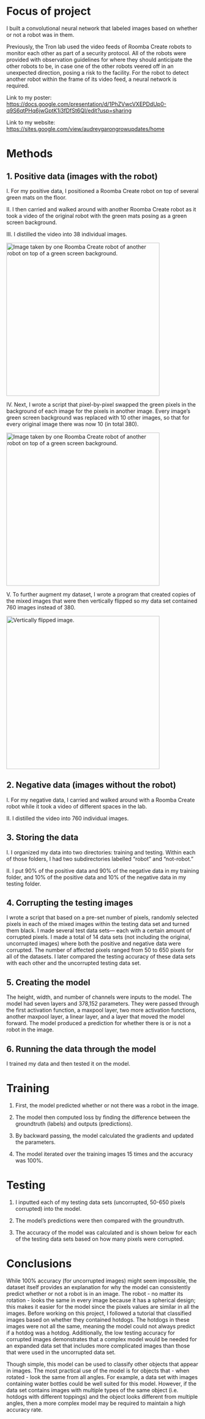 # Focus of project
I built a convolutional neural network that labeled images based on whether or not a robot was in them. 

Previously, the Tron lab used the video feeds of Roomba Create robots to monitor each other as part of a security protocol. All of the robots were provided with observation guidelines for where they should anticipate the other robots to be, in case one of the other robots veered off in an unexpected direction, posing a risk to the facility. For the robot to detect another robot within the frame of its video feed, a neural network is required. 

Link to my poster: https://docs.google.com/presentation/d/1PhZVwcVXEPDdUp0-q9S6qtPHq6jwGptK1i3fDfSt6QI/edit?usp=sharing

Link to my website: https://sites.google.com/view/audreygarongrowupdates/home

# Methods
## 1. Positive data (images with the robot) 
I. For my positive data, I positioned a Roomba Create robot on top of several green mats on the floor.

II. I then carried and walked around with another Roomba Create robot as it took a video of the original robot with the green mats posing as a green screen background.

III. I distilled the video into 38 individual images.

<a href="https://drive.google.com/uc?export=view&id=16gDZQXTNvyLs8h0VYAHToXCZYux7fTMm"><img src="https://drive.google.com/uc?export=view&id=16gDZQXTNvyLs8h0VYAHToXCZYux7fTMm" style="width: 400px; max-width: 100%; height: auto" title="Image taken by one Roomba Create robot of another robot on top of a green screen background." /></a>

IV. Next, I wrote a script that pixel-by-pixel swapped the green pixels in the background of each image for the pixels in another image. Every image’s green screen background was replaced with 10 other images, so that for every original image there was now 10 (in total 380).

<a href="https://drive.google.com/uc?export=view&id=1oTz0uw9G1f_n3lOjqnr52GRG_hp1kGvG"><img src="https://drive.google.com/uc?export=view&id=1oTz0uw9G1f_n3lOjqnr52GRG_hp1kGvG" style="width: 400px; max-width: 100%; height: auto" title="Image taken by one Roomba Create robot of another robot on top of a green screen background." /></a>

V. To further augment my dataset, I wrote a program that created copies of the mixed images that were then vertically flipped so my data set contained 760 images instead of 380.

<a href="https://drive.google.com/uc?export=view&id=1p_c0QQ4UGRSz02QFs7DQBGyQQiXzzCLO"><img src="https://drive.google.com/uc?export=view&id=1p_c0QQ4UGRSz02QFs7DQBGyQQiXzzCLO" style="width: 400px; max-width: 100%; height: auto" title="Vertically flipped image." /></a>

## 2. Negative data (images without the robot)
I. For my negative data, I carried and walked around with a Roomba Create robot while it took a video of different spaces in the lab.

II. I distilled the video into 760 individual images.

## 3. Storing the data
I. I organized my data into two directories: training and testing. Within each of those folders, I had two subdirectories labelled “robot” and “not-robot.”

II. I put 90% of the positive data and 90% of the negative data in my training folder, and 10% of the positive data and 10% of the negative data in my testing folder.

## 4. Corrupting the testing images
I wrote a script that based on a pre-set number of pixels, randomly selected pixels in each of the mixed images within the testing data set and turned them black. I made several test data sets— each with a certain amount of corrupted pixels. I made a total of 14 data sets (not including the original, uncorrupted images) where both the positive and negative data were corrupted. The number of affected pixels ranged from 50 to 650 pixels for all of the datasets. I later compared the testing accuracy of these data sets with each other and the uncorrupted testing data set.

## 5. Creating the model
The height, width, and number of channels were inputs to the model. The model had seven layers and 378,152 parameters. They were passed through the first activation function, a maxpool layer, two more activation functions, another maxpool layer, a linear layer, and a layer that moved the model forward. The model produced a prediction for whether there is or is not a robot in the image.

## 6. Running the data through the model
I trained my data and then tested it on the model.

# Training
1. First, the model predicted whether or not there was a robot in the image. 

2. The model then computed loss by finding the difference between the groundtruth (labels) and outputs (predictions).

3. By backward passing, the model calculated the gradients and updated the parameters. 

4. The model iterated over the training images 15 times and the accuracy was 100%.

# Testing
1. I inputted each of my testing data sets (uncorrupted, 50-650 pixels corrupted) into the model. 

2. The model’s predictions were then compared with the groundtruth.

3. The accuracy of the model was calculated and is shown below for each of the testing data sets based on how many pixels were corrupted.

# Conclusions
While 100% accuracy (for uncorrupted images) might seem impossible, the dataset itself provides an explanation for why the model can consistently predict whether or not a robot is in an image. The robot - no matter its rotation - looks the same in every image because it has a spherical design; this makes it easier for the model since the pixels values are similar in all the images. Before working on this project, I followed a tutorial that classified images based on whether they contained hotdogs. The hotdogs in these images were not all the same, meaning the model could not always predict if a hotdog was a hotdog. Additionally, the low testing accuracy for corrupted images demonstrates that a complex model would be needed for an expanded data set that includes more complicated images than those that were used in the uncorrupted data set.

Though simple, this model can be used to classify other objects that appear in images. The most practical use of the model is for objects that - when rotated - look the same from all angles. For example, a data set with images containing water bottles could be well suited for this model. However, if the data set contains images with multiple types of the same object (i.e. hotdogs with different toppings) and the object looks different from multiple angles, then a more complex model may be required to maintain a high accuracy rate.

